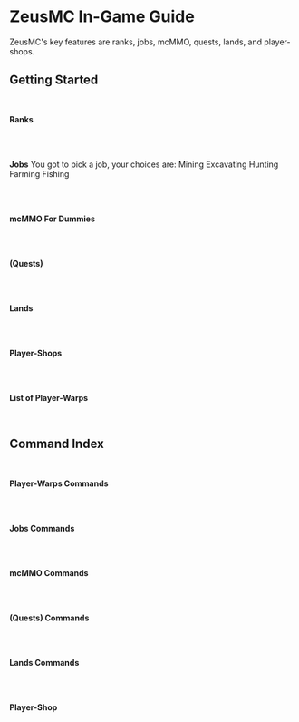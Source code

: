 # ZeusMC In-Game Guide

   ZeusMC's key features are ranks, jobs, mcMMO, quests, lands, and player-shops. 

## Getting Started

<br>

**Ranks**

</br>
<br>

**Jobs**
You got to pick a job, your choices are:
Mining
Excavating
Hunting
Farming
Fishing

</br>
<br>

**mcMMO For Dummies**

</br>
<br>

**(Quests)**

</br>
<br>

**Lands**

</br>
<br>

**Player-Shops**

</br>
<br>

**List of Player-Warps**

</br>

## Command Index

<br>

**Player-Warps Commands**

</br>
<br>

**Jobs Commands**

</br>
<br>

**mcMMO Commands**

</br>
<br>

**(Quests) Commands**

</br>
<br>

**Lands Commands**

</br>
<br>

**Player-Shop**

</br>
<!--stackedit_data:
eyJoaXN0b3J5IjpbNTU1MjE5OTI2XX0=
-->